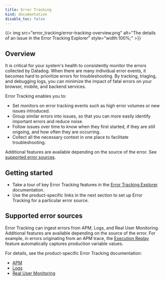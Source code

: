 ```yaml
---
title: Error Tracking
kind: documentation
disable_toc: false
---
```


{{< img src="error_tracking/error-tracking-overview.png" alt="The details of an issue in the Error Tracking Explorer" style="width:100%;" >}}

## Overview

It is critical for your system's health to consistently monitor the errors collected by Datadog. When there are many individual error events, it becomes hard to prioritize errors for troubleshooting. By tracking, triaging, and debugging logs, you can minimize the impact of fatal errors on your browser, mobile, and backend services.

Error Tracking enables you to:

- Set monitors on error tracking events such as high error volumes or new issues introduced.
- Group similar errors into issues, so that you can more easily identify important errors and reduce noise.
- Follow issues over time to know when they first started, if they are still ongoing, and how often they are occurring.
- Collect all the necessary context in one place to facilitate troubleshooting.

Additional features are available depending on the source of the error. See [supported error sources](#supported-error-sources).

## Getting started

- Take a tour of key Error Tracking features in the [Error Tracking Explorer][5] documentation.
- Use the product-specific links in the next section to set up Error Tracking for a particular error source.

## Supported error sources

Error Tracking can ingest errors from APM, Logs, and Real User Monitoring. Additional features are available depending on the source of the error. For example, in errors originating from an APM trace, the [Execution Replay][4] feature automatically captures production variable values. 

For details, see the product-specific Error Tracking documentation:

- [APM][1]
- [Logs][2]
- [Real User Monitoring][3]

[1]: /tracing/error_tracking
[2]: /logs/error_tracking
[3]: /real_user_monitoring/error_tracking
[4]: /tracing/error_tracking/execution_replay
[5]: /error_tracking/explorer